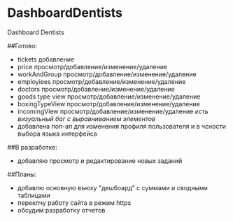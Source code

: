 # DashboardDentists
Dashboard Dentists

##Готово:
- tickets добавление 
- price  просмотр/добавление/изменение/удаление
- workAndGroup  просмотр/добавление/изменение/удаление
- employiees  просмотр/добавление/изменение/удаление
- doctors  просмотр/добавление/изменение/удаление
- goods type view  просмотр/добавление/изменение/удаление
- boxingTypeView  просмотр/добавление/изменение/удаление
- incomingView  просмотр/добавление/изменение/удаление *есть визуальный баг с выравниванием элементов* 
- добавлена поп-ап для изменения профиля пользователя и в чсности выбора языка интерфейса 

##В разработке:
- добавляю просмотр и редактирование новых заданий 


##Планы:
- добавлю основную въюху "дешбоард" с суммами и сводными таблицами 
- переклчу работу сайта в режим https 
-  обсудим разработку отчетов
